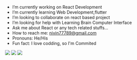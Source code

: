 

- I’m currently working on React Development
- I’m currently learning Web Development,flutter
- I’m looking to collaborate on react based project
- I’m looking for help with Learning Brain Computer Interface
- Ask me about React or any tech related stuffs...
- How to reach me: nivin77789@gmail.com
- Pronouns: He/His
- Fun fact: I love codding, so I'm Commited


<img src="https://github-readme-streak-stats.herokuapp.com/?user=nivin77789&theme=tokyonight_duo&date_format=M%20j%5B%2C%20Y%5D">  <nobr>  <img src="https://github-readme-stats.vercel.app/api?username=nivin77789&theme=tokyonight_duo&date_format=M%20j%5B%2C%20Y%5D&bg_color=0d1117">
<img src="https://github-readme-stats.vercel.app/api/top-langs/?username=nivin77789&layout=compact&bg_color=0d1117">

